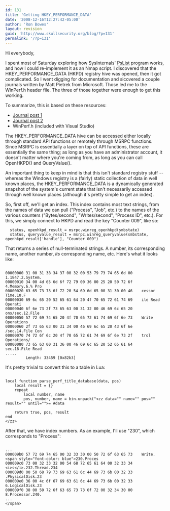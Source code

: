 ```yaml
---
id: 131
title: 'Getting HKEY_PERFORMANCE_DATA'
date: '2008-12-16T12:27:42-05:00'
author: 'Ron Bowes'
layout: revision
guid: 'http://www.skullsecurity.org/blog/?p=131'
permalink: '/?p=131'
---
```


Hi everybody,

I spent most of Saturday exploring how SysInternals' [PsList](http://technet.microsoft.com/en-us/sysinternals/bb896682.aspx) program works, and how I could re-implement it as an Nmap script. I discovered that the HKEY\_PERFORMANCE\_DATA (HKPD) registry hive was opened, then it got complicated. So I went digging for documentation and sicovered a couple journals written by Matt Pietrek from Microsoft. Those led me to the WinPerf.h header file. The three of those together were enough to get this working.

To summarize, this is based on these resources:

- [Journal post 1](http://www.microsoft.com/msj/archive/S271.aspx)
- [Journal post 2](http://www.microsoft.com/msj/archive/S2A9.aspx)
- WinPerf.h (included with Visual Studio)

The HKEY\_PERFORMANCE\_DATA hive can be accessed either locally through standard API functions or remotely through MSRPC functions. Since MSRPC is essentially a layer on top of API functions, these are essentially the same thing; as long as you have an administrator account, it doesn't matter where you're coming from, as long as you can call OpenHKPD() and QueryValue().

An important thing to keep in mind is that this isn't standard registry stuff -- whereas the Windows registry is a (fairly) static collection of data in well known places, the HKEY\_PERFORMANCE\_DATA is a dynamically generated snapshot of the system's current state that isn't necessarily accessed through well known places (although it's pretty simple to get an index).

So, first off, we'll get an index. This index contains most text strings, from the names of data we can pull ("Process", "Job", etc.) to the names of the various counters ("Bytes/second", "Writes/second", "Process ID", etc.). For this, we simply connect to HKPD and read the key "Counter 009", like so:

```
  status, openhkpd_result = msrpc.winreg_openhkpd(smbstate)
  status, queryvalue_result = msrpc.winreg_queryvalue(smbstate, openhkpd_result['handle'], "Counter 009")
```

That returns a series of null-terminated strings. A number, its corresponding name, another number, *its* corresponding name, etc. Here's what it looks like:

```

00000000 31 00 31 38 34 37 00 32 00 53 79 73 74 65 6d 00    1.1847.2.System.
00000010 34 00 4d 65 6d 6f 72 79 00 36 00 25 20 50 72 6f    4.Memory.6.% Pro
00000020 63 65 73 73 6f 72 20 54 69 6d 65 00 31 30 00 46    cessor Time.10.F
00000030 69 6c 65 20 52 65 61 64 20 4f 70 65 72 61 74 69    ile Read Operati
00000040 6f 6e 73 2f 73 65 63 00 31 32 00 46 69 6c 65 20    ons/sec.12.File
00000050 57 72 69 74 65 20 4f 70 65 72 61 74 69 6f 6e 73    Write Operations
00000060 2f 73 65 63 00 31 34 00 46 69 6c 65 20 43 6f 6e    /sec.14.File Con
00000070 74 72 6f 6c 20 4f 70 65 72 61 74 69 6f 6e 73 2f    trol Operations/
00000080 73 65 63 00 31 36 00 46 69 6c 65 20 52 65 61 64    sec.16.File Read
.....
         Length: 33459 [0x82b3]
```

It's pretty trivial to convert this to a table in Lua:

```

local function parse_perf_title_database(data, pos)
    local result = {}
    repeat
        local number, name
        pos, number, name = bin.unpack("<zz data="" name="" pos="" result="" until="">= #data

    return true, pos, result
end
</zz>
```

After that, we have index numbers. As an example, I'll use "230", which corresponds to "Process":

```

...
000009b0 57 72 69 74 65 00 32 33 30 00 50 72 6f 63 65 73    Write.<span style="font-color: blue">230.Proces
000009c0 73 00 32 33 32 00 54 68 72 65 61 64 00 32 33 34    <i>s</i>.232.Thread.234
000009d0 00 50 68 79 73 69 63 61 6c 44 69 73 6b 00 32 33    .PhysicalDisk.23
000009e0 36 00 4c 6f 67 69 63 61 6c 44 69 73 6b 00 32 33    6.LogicalDisk.23
000009f0 38 00 50 72 6f 63 65 73 73 6f 72 00 32 34 30 00    8.Processor.240.
...
</span>
```